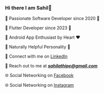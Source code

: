 ### Hi there  I am Sahil👋

🚀 Passionate Software Developer since 2020 🚀

🔷 Flutter Developer since 2023 🔷

📱 Android App Enthusiast by Heart ❤️

🙌 Naturally Helpful Personality 🙌

🤝 Connect with me on [LinkedIn][1]

📧 Reach out to me at ***sahilathipe@gmail.com***

🌐 Social Networking on [Facebook][2]

🌐 Social Networking on [Instagram][3]

[1]: https://www.linkedin.com/in/sahil-thipe/
[2]: https://www.facebook.com/sahil.thipe/
[3]: https://www.instagram.com/06_sat/
<!--
**sathipe123/sathipe123** is a ✨ _special_ ✨ repository because its `README.md` (this file) appears on your GitHub profile.

Here are some ideas to get you started:

- 🔭 I’m currently working on ...
- 🌱 I’m currently learning ...
- 👯 I’m looking to collaborate on ...
- 🤔 I’m looking for help with ...
- 💬 Ask me about ...
- 📫 How to reach me: ...
- 😄 Pronouns: ...
- ⚡ Fun fact: ...
-->
